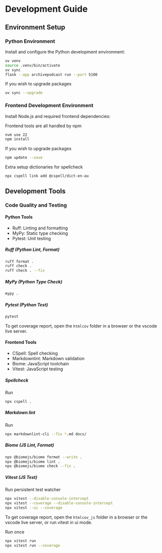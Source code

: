 # Development Guide

## Environment Setup

### Python Environment

Install and configure the Python development environment:

```bash
uv venv
source .venv/bin/activate
uv sync
flask --app archivepodcast run --port 5100
```

If you wish to upgrade packages

```bash
uv sync --upgrade
```

### Frontend Development Environment

Install Node.js and required frontend dependencies:

Frontend tools are all handled by npm

```bash
nvm use 22
npm install
```

If you wish to upgrade packages

```bash
npm update --save
```

Extra setup dictionaries for spellcheck

```bash
npx cspell link add @cspell/dict-en-au
```

## Development Tools

### Code Quality and Testing

#### Python Tools

- Ruff: Linting and formatting
- MyPy: Static type checking
- Pytest: Unit testing

##### Ruff (Python Lint, Format)

```bash
ruff format .
ruff check .
ruff check . --fix
```

##### MyPy (Python Type Check)

```bash
mypy .
```

##### Pytest (Python Test)

```bash
pytest
```

To get coverage report, open the `htmlcov` folder in a browser or the vscode live server.

#### Frontend Tools

- CSpell: Spell checking
- Markdownlint: Markdown validation
- Biome: JavaScript toolchain
- Vitest: JavaScript testing

##### Spellcheck

Run

```bash
npx cspell .
```

##### Markdown lint

Run

```bash
npx markdownlint-cli --fix *.md docs/
```

##### Biome (JS Lint, Format)

```bash
npx @biomejs/biome format --write .
npx @biomejs/biome lint .
npx @biomejs/biome check --fix .
```

##### Vitest (JS Test)

Run persistent test watcher

```bash
npx vitest --disable-console-intercept
npx vitest --coverage --disable-console-intercept
npx vitest --ui --coverage
```

To get coverage report, open the `htmlcov_js` folder in a browser or the vscode live server, or run vitest in ui mode.

Run once

```bash
npx vitest run
npx vitest run --coverage
```
